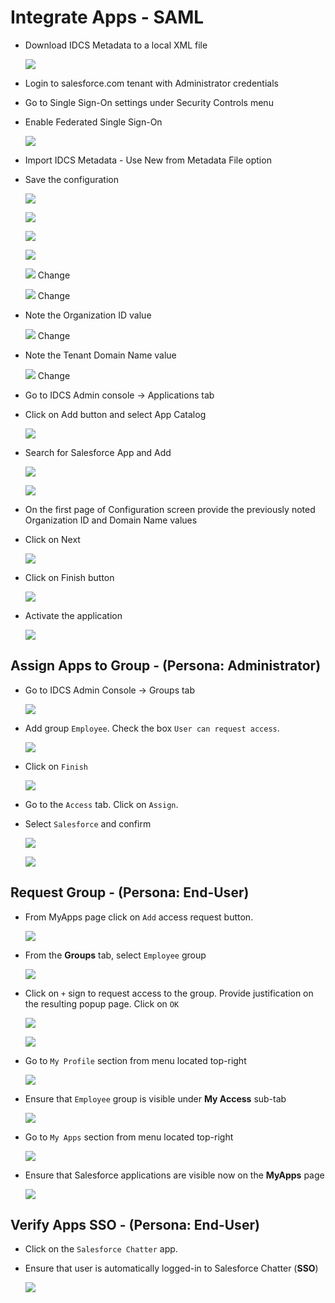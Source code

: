 # Integrate Apps - SAML


- Download IDCS Metadata to a local XML file 

	![](images/IA-SAML-1.png)

- Login to salesforce.com tenant with Administrator credentials

- Go to Single Sign-On settings under  Security Controls menu

- Enable Federated Single Sign-On 

	![](images/IA-SAML-2.png)

- Import IDCS Metadata - Use New from Metadata File option
 
- Save the configuration 

	![](images/IA-SAML-3.png)

    ![](images/IA-SAML-4.png)

    ![](images/IA-SAML-5.png)

    ![](images/IA-SAML-6.png)

    ![](images/IA-SAML-7.png) Change

    ![](images/IA-SAML-8.png) Change

- Note the Organization ID value 

	![](images/IA-SAML-9.png)  Change

- Note the Tenant Domain Name value 

	![](images/IA-SAML-10.png) Change

- Go to IDCS Admin console -> Applications tab

- Click on Add button and select App Catalog 

	![](images/IA-SAML-11.png)

- Search for Salesforce App and Add 

	![](images/IA-SAML-12.png)
	
	![](images/IA-SAML-13.png)


- On the first page of Configuration screen provide the previously noted Organization ID and Domain Name values

- Click on Next 

	![](images/IA-SAML-14.png)

- Click on Finish button  

	![](images/IA-SAML-15.png)

- Activate the application 

	![](images/IA-SAML-16.png)

## Assign Apps to Group - (Persona: Administrator)

- Go to IDCS Admin Console -> Groups tab 

	![](images/IA-SAML-17.png)

- Add group `Employee`. Check the box `User can request access`. 

	![](images/IA-SAML-18.png)

- Click on `Finish` 

	![](images/IA-SAML-19.png)

- Go to the `Access` tab. Click on `Assign`. 

- Select `Salesforce` and confirm 

	![](images/IA-SAML-20.png)
	
	![](images/IA-SAML-21.png)
	
	
## Request Group - (Persona: End-User)

- From MyApps page click on `Add` access request button.

	![](images/IA-SAML-22.png)

- From the **Groups** tab, select `Employee` group

	![](images/IA-SAML-23.png)
	
- Click on `+` sign to request access to the group. Provide justification on the resulting popup page. Click on `OK`

	![](images/IA-SAML-24.png)
	
	![](images/IA-SAML-25.png)
	
- Go to `My Profile` section from menu located top-right

	![](images/IA-SAML-26.png)
	
- Ensure that `Employee` group is visible under **My Access** sub-tab
	
	![](images/IA-SAML-27.png)
	
- Go to `My Apps` section from menu located top-right

	![](images/IA-SAML-28.png)
	
- Ensure that Salesforce applications are visible now on the **MyApps** page
	
	![](images/IA-SAML-29.png)


## Verify Apps SSO - (Persona: End-User)

- Click on the `Salesforce Chatter` app. 
- Ensure that user is automatically logged-in to Salesforce Chatter (**SSO**)

	![](images/IA-SAML-30.png)